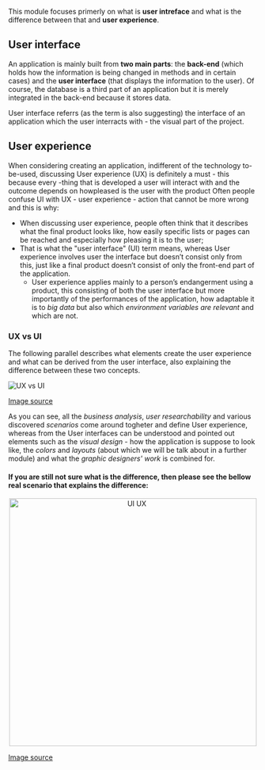 This module focuses primerly on what is **user intreface** and what is the difference between that and **user experience**.

## User interface
An application is mainly built from __two main parts__: the **back-end** (which holds how the information is being changed in methods and in certain cases) and the **user interface** (that displays the information to the user). Of course, the database is a third part of an application but it is merely integrated in the back-end because it stores data.

User interface referrs (as the term is also suggesting) the interface of an application which the user interracts with - the visual part of the project.

## User experience
When considering creating an application, indifferent of the technology to-be-used, discussing User experience (UX) is definitely a must - this because every -thing that is developed a user will interact with and the outcome depends on howpleased is the user with the product
Often people confuse UI with UX - user experience - action that cannot be more wrong and this is why:
- When discussing user experience, people often think that it describes what the final product looks like, how easily specific lists or pages can be reached and especially how pleasing it is to the user;
- That is what the "user interface" (UI) term means, whereas User experience involves user the interface but doesn’t  consist  only  from  this,  just  like  a  final product doesn’t consist of only the front-end part of the application.
  - User experience applies mainly to a person’s endangerment using a product, this consisting of both the user interface but more importantly of the performances of the application, how adaptable it is to _big data_ but also which _environment variables are relevant_ and which are not.

### UX vs UI
The following parallel describes what elements create the user experience and what can be derived from the user interface, also explaining the difference between these two concepts.

![UX vs UI](https://github.com/microsoft-dx/xamarin-fundamentals-ui/blob/master/Images/ui-vs-ux.jpg?raw=true)

[Image source](https://www.devsaran.com/sites/default/files/styles/large/public/blogimages/knowing-the-difference-between-the-ux-and-ui-design.jpg?itok=w3QwKgRm)

As you can see, all the _business analysis_, _user researchability_ and various discovered _scenarios_ come around togheter and define User experience, whereas from the User interfaces can be understood and pointed out elements such as the _visual design_ - how the application is suppose to look like, the _colors_ and _layouts_ (about which we will be talk about in a further module) and what the _graphic designers' work_ is combined for.

#### If you are still not sure what is the difference, then please see the bellow real scenario that explains the difference:
<p align="center"><img width="500" alt="UI UX" src="https://github.com/microsoft-dx/xamarin-fundamentals-ui/blob/master/Images/ux-ui.jpg?raw=true" margin=auto></p>

[Image source](https://www.techtic.com/wp-content/uploads/2014/12/UI-Vs-UX.jpg)
